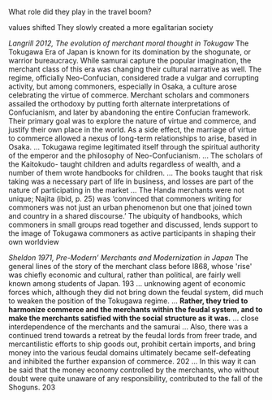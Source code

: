What role did they play in the travel boom?

values shifted 
They slowly created a more egalitarian society

*Langrill 2012, The evolution of merchant moral thought in Tokugaw*
	The Tokugawa Era of Japan is known for its domination by the shogunate, or warrior bureaucracy. While samurai capture the popular imagination, the merchant class of this era was changing their cultural narrative as well. The regime, officially Neo-Confucian, considered trade a vulgar and corrupting activity, but among commoners, especially in Osaka, a culture arose celebrating the virtue of commerce. Merchant scholars and commoners assailed the orthodoxy by putting forth alternate interpretations of Confucianism, and later by abandoning the entire Confucian framework. Their primary goal was to explore the nature of virtue and commerce, and justify their own place in the world. As a side effect, the marriage of virtue to commerce allowed a nexus of long-term relationships to arise, based in Osaka.
	...
	Tokugawa regime legitimated itself through the spiritual authority of the emperor and the philosophy of Neo-Confucianism.
	...
	The scholars of the Kaitokudo- taught children and adults regardless of wealth, and a number of them wrote handbooks for children.
	...
	The books taught that risk taking was a necessary part of life in business, and losses are part of the nature of participating in the market
	...
	The Handa merchants were not unique; Najita (ibid, p. 25) was ‘convinced that commoners writing for commoners was not just an urban phenomenon but one that joined town and country in a shared discourse.’ The ubiquity of handbooks, which commoners in small groups read together and discussed, lends support to the image of Tokugawa commoners as active participants in shaping their own worldview


*Sheldon 1971, Pre-Modern’ Merchants and Modernization in Japan*
	The general lines of the story of the merchant class before I868, whose 'rise' was chiefly economic and cultural, rather than political, are fairly well known among students of Japan. 193
	...
	unknowing agent of economic forces which, although they did not bring down the feudal system, did much to weaken the position of the Tokugawa regime.
	...
	**Rather, they tried to harmonize commerce and the merchants within the feudal system, and to make the merchants satisfied with the social structure as it was.**
	...
	close interdependence of the merchants and the samurai
	...
	Also, there was a continued trend towards a retreat by the feudal lords from freer trade, and mercantilistic efforts to ship goods out, prohibit certain imports, and bring money into the various feudal domains ultimately became self-defeating and inhibited the further expansion of commerce. 202
	...
	In this way it can be said that the money economy controlled by the merchants, who without doubt were quite unaware of any responsibility, contributed to the fall of the Shoguns. 203